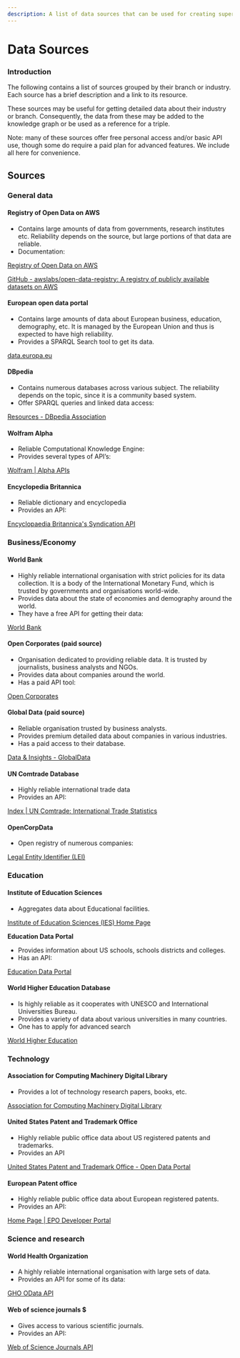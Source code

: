 ```yaml
---
description: A list of data sources that can be used for creating superagents.
---
```


# Data Sources

### Introduction

The following contains a list of sources grouped by their branch or industry. Each source has a brief description and a link to its resource.

These sources may be useful for getting detailed data about their industry or branch. Consequently, the data from these may be added to the knowledge graph or be used as a reference for a triple.

Note: many of these sources offer free personal access and/or basic API use, though some do require a paid plan for advanced features. We include all here for convenience.

## Sources

### **General data**

#### **Registry of Open Data on AWS**

* Contains large amounts of data from governments, research institutes etc. Reliability depends on the source, but large portions of that data are reliable.
* Documentation:

[Registry of Open Data on AWS](https://registry.opendata.aws/registry-open-data/)

[GitHub - awslabs/open-data-registry: A registry of publicly available datasets on AWS](https://github.com/awslabs/open-data-registry#how-are-datasets-added-to-the-registry)

#### **European open data portal**

* Contains large amounts of data about European business, education, demography, etc. It is managed by the European Union and thus is expected to have high reliability.
* Provides a SPARQL Search tool to get its data.

[data.europa.eu](https://data.europa.eu/data/sparql?locale=en)

#### **DBpedia**

* Contains numerous databases across various subject. The reliability depends on the topic, since it is a community based system.
* Offer SPARQL queries and linked data access:

[Resources - DBpedia Association](https://www.dbpedia.org/resources/)

#### **Wolfram Alpha**

* Reliable Computational Knowledge Engine:
* Provides several types of API’s:

[Wolfram | Alpha APIs](https://products.wolframalpha.com/api/)

#### **Encyclopedia Britannica**

* Reliable dictionary and encyclopedia
* Provides an API:

[Encyclopaedia Britannica's Syndication API](https://encyclopaediaapi.com/)

### **Business/Economy**

#### **World Bank**

* Highly reliable international organisation with strict policies for its data collection. It is a body of the International Monetary Fund, which is trusted by governments and organisations world-wide.
* Provides data about the state of economies and demography around the world.
* They have a free API for getting their data:

[World Bank](https://microdata.worldbank.org/api-documentation/catalog/index.html)

#### **Open Corporates (paid source)**

* Organisation dedicated to providing reliable data. It is trusted by journalists, business analysts and NGOs.
* Provides data about companies around the world.
* Has a paid API tool:

[Open Corporates](https://opencorporates.com/info/our-data/?utm\_campaign=Homepage)

#### **Global Data (paid source)**

* Reliable organisation trusted by business analysts.
* Provides premium detailed data about companies in various industries.
* Has a paid access to their database.

[Data & Insights - GlobalData](https://www.globaldata.com/data-insights/)

#### **UN Comtrade Database**

* Highly reliable international trade data
* Provides an API:

[Index | UN Comtrade: International Trade Statistics](https://comtrade.un.org/data/dev/portal/#subscription)

#### **OpenCorpData**

* Open registry of numerous companies:

[Legal Entity Identifier (LEI)](https://opencorpdata.com/lei)

### **Education**

#### **Institute of Education Sciences**

* Aggregates data about Educational facilities.

[Institute of Education Sciences (IES) Home Page](https://ies.ed.gov/data.asp)



**Education Data Portal**

* Provides information about US schools, schools districts and colleges.
* Has an API:

[Education Data Portal](https://educationdata.urban.org/documentation/)

#### **World Higher Education Database**

* Is highly reliable as it cooperates with UNESCO and International Universities Bureau.
* Provides a variety of data about various universities in many countries.
* One has to apply for advanced search

[World Higher Education](https://whed.net/About.html)

### Technology

#### **Association for Computing Machinery Digital Library**

* Provides a lot of technology research papers, books, etc.

[Association for Computing Machinery Digital Library](https://dl.acm.org/search/advanced)

#### **United States Patent and Trademark Office**

* Highly reliable public office data about US registered patents and trademarks.
* Provides an API

[United States Patent and Trademark Office - Open Data Portal](https://developer.uspto.gov/api-catalog)

#### **European Patent office**

* Highly reliable public office data about European registered patents.
* Provides an API:

[Home Page | EPO Developer Portal](https://developers.epo.org/)

### Science and research

#### **World Health Organization**

* A highly reliable international organisation with large sets of data.
* Provides an API for some of its data:

[GHO OData API](https://www.who.int/data/gho/info/gho-odata-api)

#### **Web of science journals $**

* Gives access to various scientific journals.
* Provides an API:

[Web of Science Journals API](https://developer.clarivate.com/apis/wos-journal)
